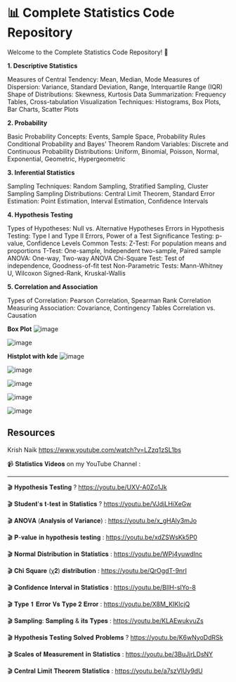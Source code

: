 # 📊 Complete Statistics Code Repository
Welcome to the Complete Statistics Code Repository! 🎉

**1. Descriptive Statistics**

Measures of Central Tendency: Mean, Median, Mode
Measures of Dispersion: Variance, Standard Deviation, Range, Interquartile Range (IQR)
Shape of Distributions: Skewness, Kurtosis
Data Summarization: Frequency Tables, Cross-tabulation
Visualization Techniques: Histograms, Box Plots, Bar Charts, Scatter Plots

**2. Probability**

Basic Probability Concepts: Events, Sample Space, Probability Rules
Conditional Probability and Bayes’ Theorem
Random Variables: Discrete and Continuous
Probability Distributions: Uniform, Binomial, Poisson, Normal, Exponential, Geometric, Hypergeometric

**3. Inferential Statistics**

Sampling Techniques: Random Sampling, Stratified Sampling, Cluster Sampling
Sampling Distributions: Central Limit Theorem, Standard Error
Estimation: Point Estimation, Interval Estimation, Confidence Intervals

**4. Hypothesis Testing**

Types of Hypotheses: Null vs. Alternative Hypotheses
Errors in Hypothesis Testing: Type I and Type II Errors, Power of a Test
Significance Testing: p-value, Confidence Levels
Common Tests:
Z-Test: For population means and proportions
T-Test: One-sample, Independent two-sample, Paired sample
ANOVA: One-way, Two-way ANOVA
Chi-Square Test: Test of independence, Goodness-of-fit test
Non-Parametric Tests: Mann-Whitney U, Wilcoxon Signed-Rank, Kruskal-Wallis

**5. Correlation and Association**

Types of Correlation: Pearson Correlation, Spearman Rank Correlation
Measuring Association: Covariance, Contingency Tables
Correlation vs. Causation

**Box Plot**
![image](https://github.com/user-attachments/assets/0a4434de-303d-4bf0-9509-4caafc326c3c)

![image](https://github.com/user-attachments/assets/40544ef4-a364-48b0-95a2-68e7dca04721)


**Histplot with kde**
![image](https://github.com/user-attachments/assets/5388516b-03e4-46aa-a7a9-ff7ff9610330)


![image](https://github.com/user-attachments/assets/801b4977-bd12-4711-863e-4f0569f0c66f)

![image](https://github.com/user-attachments/assets/590189e1-c5f3-413b-8fdb-f5285e97546b)

![image](https://github.com/user-attachments/assets/13b6e60d-decd-41d5-b36c-82e1b15e809d)

![image](https://github.com/user-attachments/assets/43a87e38-af68-4ae4-ae9f-55fc7ace2adb)

## Resources 


Krish Naik 
https://www.youtube.com/watch?v=LZzq1zSL1bs


📹 𝐒𝐭𝐚𝐭𝐢𝐬𝐭𝐢𝐜𝐬 𝐕𝐢𝐝𝐞𝐨𝐬 on my YouTube Channel :

------------------------------------------------------------------------------------------------

🎬 𝐇𝐲𝐩𝐨𝐭𝐡𝐞𝐬𝐢𝐬 𝐓𝐞𝐬𝐭𝐢𝐧𝐠 ? https://youtu.be/UXV-A0Zo1Jk

🎬 𝐒𝐭𝐮𝐝𝐞𝐧𝐭'𝐬 𝐭-𝐭𝐞𝐬𝐭 𝐢𝐧 𝐒𝐭𝐚𝐭𝐢𝐬𝐭𝐢𝐜𝐬 ? https://youtu.be/VJdjLHiXeGw

🎬 𝐀𝐍𝐎𝐕𝐀 (𝐀𝐧𝐚𝐥𝐲𝐬𝐢𝐬 𝐨𝐟 𝐕𝐚𝐫𝐢𝐚𝐧𝐜𝐞) : https://youtu.be/x_gHAly3mJo

🎬 𝐏-𝐯𝐚𝐥𝐮𝐞 𝐢𝐧 𝐡𝐲𝐩𝐨𝐭𝐡𝐞𝐬𝐢𝐬 𝐭𝐞𝐬𝐭𝐢𝐧𝐠 : https://youtu.be/xdZSWsKk5P0

🎬 𝐍𝐨𝐫𝐦𝐚𝐥 𝐃𝐢𝐬𝐭𝐫𝐢𝐛𝐮𝐭𝐢𝐨𝐧 𝐢𝐧 𝐒𝐭𝐚𝐭𝐢𝐬𝐭𝐢𝐜𝐬 : https://youtu.be/WPj4yuwdInc

🎬 𝐂𝐡𝐢 𝐒𝐪𝐮𝐚𝐫𝐞 (χ𝟐) 𝐝𝐢𝐬𝐭𝐫𝐢𝐛𝐮𝐭𝐢𝐨𝐧 : https://youtu.be/QrOgdT-9nrI

🎬 𝐂𝐨𝐧𝐟𝐢𝐝𝐞𝐧𝐜𝐞 𝐈𝐧𝐭𝐞𝐫𝐯𝐚𝐥 𝐢𝐧 𝐒𝐭𝐚𝐭𝐢𝐬𝐭𝐢𝐜𝐬 : https://youtu.be/BIlH-sIYo-8

🎬 𝐓𝐲𝐩𝐞 𝟏 𝐄𝐫𝐫𝐨𝐫 𝐕𝐬 𝐓𝐲𝐩𝐞 𝟐 𝐄𝐫𝐫𝐨𝐫 : https://youtu.be/X8M_KIKlcjQ

🎬 𝐒𝐚𝐦𝐩𝐥𝐢𝐧𝐠: 𝐒𝐚𝐦𝐩𝐥𝐢𝐧𝐠 & 𝐢𝐭𝐬 𝐓𝐲𝐩𝐞𝐬 : https://youtu.be/KLAEwukvuZs

🎬 𝐇𝐲𝐩𝐨𝐭𝐡𝐞𝐬𝐢𝐬 𝐓𝐞𝐬𝐭𝐢𝐧𝐠 𝐒𝐨𝐥𝐯𝐞𝐝 𝐏𝐫𝐨𝐛𝐥𝐞𝐦𝐬 ? https://youtu.be/K6wNyoDdRSk

🎬 𝐒𝐜𝐚𝐥𝐞𝐬 𝐨𝐟 𝐌𝐞𝐚𝐬𝐮𝐫𝐞𝐦𝐞𝐧𝐭 𝐢𝐧 𝐒𝐭𝐚𝐭𝐢𝐬𝐭𝐢𝐜𝐬 : https://youtu.be/3BuJjrLDsNY

🎬 𝐂𝐞𝐧𝐭𝐫𝐚𝐥 𝐋𝐢𝐦𝐢𝐭 𝐓𝐡𝐞𝐨𝐫𝐞𝐦 𝐒𝐭𝐚𝐭𝐢𝐬𝐭𝐢𝐜𝐬 : https://youtu.be/a7szVlUy9dU





